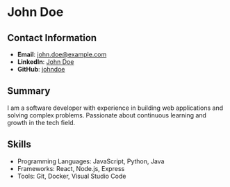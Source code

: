 # John Doe

## Contact Information
- **Email**: john.doe@example.com
- **LinkedIn**: [John Doe](https://linkedin.com/in/johndoe)
- **GitHub**: [johndoe](https://github.com/johndoe)

## Summary
I am a software developer with experience in building web applications and solving complex problems. Passionate about continuous learning and growth in the tech field.

## Skills
- Programming Languages: JavaScript, Python, Java
- Frameworks: React, Node.js, Express
- Tools: Git, Docker, Visual Studio Code
